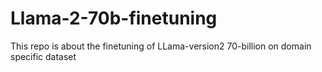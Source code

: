 # Llama-2-70b-finetuning
This repo is about the finetuning of LLama-version2 70-billion on domain specific dataset
